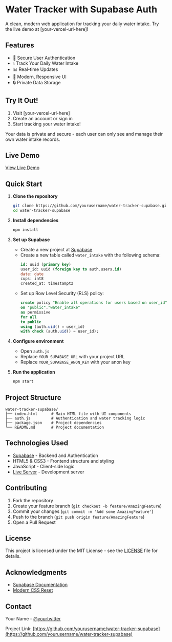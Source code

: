 # Water Tracker with Supabase Auth

A clean, modern web application for tracking your daily water intake. Try the live demo at [your-vercel-url-here]!

## Features

- 🔐 Secure User Authentication
- 💧 Track Your Daily Water Intake
- 📊 Real-time Updates
- 🎨 Modern, Responsive UI
- 🔒 Private Data Storage

## Try It Out!

1. Visit [your-vercel-url-here]
2. Create an account or sign in
3. Start tracking your water intake!

Your data is private and secure - each user can only see and manage their own water intake records.

## Live Demo

[View Live Demo](#) <!-- Add your deployed version link here -->

## Quick Start

1. **Clone the repository**
   ```bash
   git clone https://github.com/yourusername/water-tracker-supabase.git
   cd water-tracker-supabase
   ```

2. **Install dependencies**
   ```bash
   npm install
   ```

3. **Set up Supabase**
   - Create a new project at [Supabase](https://supabase.com)
   - Create a new table called `water_intake` with the following schema:
     ```sql
     id: uuid (primary key)
     user_id: uuid (foreign key to auth.users.id)
     date: date
     cups: int8
     created_at: timestamptz
     ```
   - Set up Row Level Security (RLS) policy:
     ```sql
     create policy "Enable all operations for users based on user_id"
     on "public"."water_intake"
     as permissive
     for all 
     to public
     using (auth.uid() = user_id)
     with check (auth.uid() = user_id);
     ```

4. **Configure environment**
   - Open `auth.js`
   - Replace `YOUR_SUPABASE_URL` with your project URL
   - Replace `YOUR_SUPABASE_ANON_KEY` with your anon key

5. **Run the application**
   ```bash
   npm start
   ```

## Project Structure

```
water-tracker-supabase/
├── index.html      # Main HTML file with UI components
├── auth.js         # Authentication and water tracking logic
├── package.json    # Project dependencies
└── README.md       # Project documentation
```

## Technologies Used

- [Supabase](https://supabase.com) - Backend and Authentication
- HTML5 & CSS3 - Frontend structure and styling
- JavaScript - Client-side logic
- [Live Server](https://www.npmjs.com/package/live-server) - Development server

## Contributing

1. Fork the repository
2. Create your feature branch (`git checkout -b feature/AmazingFeature`)
3. Commit your changes (`git commit -m 'Add some AmazingFeature'`)
4. Push to the branch (`git push origin feature/AmazingFeature`)
5. Open a Pull Request

## License

This project is licensed under the MIT License - see the [LICENSE](LICENSE) file for details.

## Acknowledgments

- [Supabase Documentation](https://supabase.com/docs)
- [Modern CSS Reset](https://piccalil.li/blog/a-modern-css-reset/)

## Contact

Your Name - [@yourtwitter](https://twitter.com/yourtwitter)

Project Link: [https://github.com/yourusername/water-tracker-supabase](https://github.com/yourusername/water-tracker-supabase)

